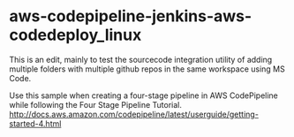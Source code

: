 # aws-codepipeline-jenkins-aws-codedeploy_linux
This is an edit, mainly to test the sourcecode integration utility of adding multiple folders with multiple github repos in the same workspace using MS Code.

Use this sample when creating a four-stage pipeline in AWS CodePipeline while following the Four Stage Pipeline Tutorial. http://docs.aws.amazon.com/codepipeline/latest/userguide/getting-started-4.html
